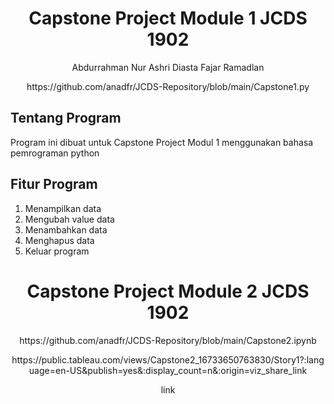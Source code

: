 <h1 align="center">Capstone Project Module 1 JCDS 1902</h1>
<p align="center">Abdurrahman Nur Ashri Diasta Fajar Ramadlan</p>
<p align='center'>https://github.com/anadfr/JCDS-Repository/blob/main/Capstone1.py</p>

<h2>Tentang Program</h2>

Program ini dibuat untuk Capstone Project Modul 1 menggunakan bahasa pemrograman python

<h2>Fitur Program</h2>

1. Menampilkan data
2. Mengubah value data
3. Menambahkan data
4. Menghapus data
5. Keluar program

<h1 align="center">Capstone Project Module 2 JCDS 1902</h1>
<p align='center'>https://github.com/anadfr/JCDS-Repository/blob/main/Capstone2.ipynb</p>
<p align='center'>https://public.tableau.com/views/Capstone2_16733650763830/Story1?:language=en-US&publish=yes&:display_count=n&:origin=viz_share_link</p>
<p align='center'>link</p>
